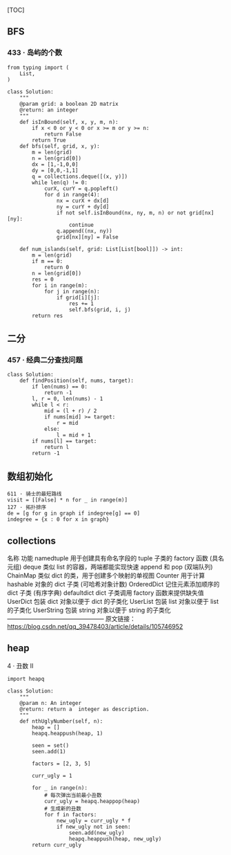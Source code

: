[TOC]

## BFS

### 433 · 岛屿的个数
```
from typing import (
    List,
)

class Solution:
    """
    @param grid: a boolean 2D matrix
    @return: an integer
    """
    def isInBound(self, x, y, m, n):
        if x < 0 or y < 0 or x >= m or y >= n:
            return False
        return True
    def bfs(self, grid, x, y):
        m = len(grid)
        n = len(grid[0])
        dx = [1,-1,0,0]
        dy = [0,0,-1,1]
        q = collections.deque([(x, y)])
        while len(q) != 0:
            curX, curY = q.popleft()
            for d in range(4):
                nx = curX + dx[d]
                ny = curY + dy[d]
                if not self.isInBound(nx, ny, m, n) or not grid[nx][ny]:
                    continue
                q.append((nx, ny))
                grid[nx][ny] = False

    def num_islands(self, grid: List[List[bool]]) -> int:
        m = len(grid)
        if m == 0:
            return 0
        n = len(grid[0])
        res = 0
        for i in range(m):
            for j in range(n):
                if grid[i][j]:
                    res += 1
                    self.bfs(grid, i, j)
        return res
```

## 二分
### 457 · 经典二分查找问题
```
class Solution:
    def findPosition(self, nums, target):
        if len(nums) == 0:
            return -1
        l, r = 0, len(nums) - 1
        while l < r:
            mid = (l + r) / 2
            if nums[mid] >= target:
                r = mid
            else:
                l = mid + 1
        if nums[l] == target:
            return l
        return -1
```
##  数组初始化
```
611 · 骑士的最短路线
visit = [[False] * n for _ in range(m)]
127 · 拓扑排序
de = [g for g in graph if indegree[g] == 0]
indegree = {x : 0 for x in graph}
```
## collections

名称	功能
namedtuple	用于创建具有命名字段的 tuple 子类的 factory 函数 (具名元组)
deque	类似 list 的容器，两端都能实现快速 append 和 pop (双端队列)
ChainMap	类似 dict 的类，用于创建多个映射的单视图
Counter	用于计算 hashable 对象的 dict 子类 (可哈希对象计数)
OrderedDict	记住元素添加顺序的 dict 子类 (有序字典)
defaultdict	dict 子类调用 factory 函数来提供缺失值
UserDict	包装 dict 对象以便于 dict 的子类化
UserList	包装 list 对象以便于 list 的子类化
UserString	包装 string 对象以便于 string 的子类化
————————————————
原文链接：https://blog.csdn.net/qq_39478403/article/details/105746952



## heap
4 · 丑数 II
```
import heapq

class Solution:
    """
    @param n: An integer
    @return: return a  integer as description.
    """
    def nthUglyNumber(self, n):
        heap = []
        heapq.heappush(heap, 1)

        seen = set()
        seen.add(1)

        factors = [2, 3, 5]

        curr_ugly = 1
        
        for _ in range(n):
            # 每次弹出当前最小丑数
            curr_ugly = heapq.heappop(heap)
            # 生成新的丑数
            for f in factors:
                new_ugly = curr_ugly * f
                if new_ugly not in seen:
                    seen.add(new_ugly)
                    heapq.heappush(heap, new_ugly)
        return curr_ugly
```
